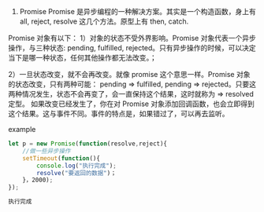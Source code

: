 1. Promise
   Promise 是异步编程的一种解决方案。其实是一个构造函数，身上有 all, reject, resolve 这几个方法。原型上有 then, catch.

Promise 对象有以下：
1）对象的状态不受外界影响。Promise 对象代表一个异步操作，与三种状态: pending, fulfilled, rejected。只有异步操作的时候，可以决定当下是哪一种状态，任何其他操作都无法改变。；

2）一旦状态改变，就不会再改变。就像 promise 这个意思一样。Promise 对象的状态改变，只有两种可能： pending => fulfilled, pending => rejected。只要这两种情况发生，状态不会再变了，会一直保持这个结果，这时就称为 => resolved 定型。 如果改变已经发生了，你在对 Promise 对象添加回调函数，也会立即得到这个结果。这与事件不同。事件的特点是，如果错过了，可以再去监听。

example

```javascript
let p = new Promise(function(resolve,reject){
    //做一些异步操作
    setTimeout(function(){
        console.log("执行完成");
        resolve("要返回的数据")；
    }，2000);
});

执行完成
```
